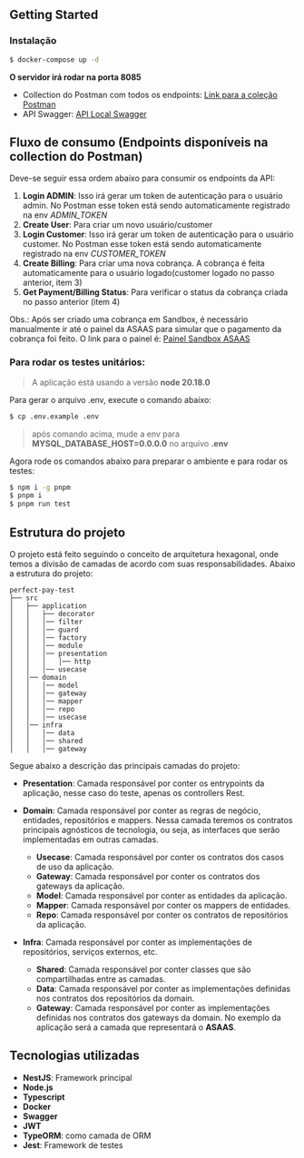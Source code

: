 ## Getting Started

### Instalação

```bash
$ docker-compose up -d
```

**O servidor irá rodar na porta 8085**

- Collection do Postman com todos os endpoints:
[Link para a coleção Postman](https://github.com/rogerrafael7/perfect-pay-test/tree/master/docs/PerfectPay.postman_collection.json)
- API Swagger: [API Local Swagger](http://localhost:8085/api-docs)

## Fluxo de consumo (Endpoints disponíveis na collection do Postman)

Deve-se seguir essa ordem abaixo para consumir os endpoints da API:
1. **Login ADMIN**: Isso irá gerar um token de autenticação para o usuário admin. No Postman esse token está sendo automaticamente registrado na env _ADMIN_TOKEN_
2. **Create User**: Para criar um novo usuário/customer
3. **Login Customer**: Isso irá gerar um token de autenticação para o usuário customer. No Postman esse token está sendo automaticamente registrado na env _CUSTOMER_TOKEN_
4. **Create Billing**: Para criar uma nova cobrança. A cobrança é feita automaticamente para o usuário logado(customer logado no passo anterior, item 3)
5. **Get Payment/Billing Status**: Para verificar o status da cobrança criada no passo anterior (item 4)

Obs.: Após ser criado uma cobrança em Sandbox, é necessário manualmente ir até o painel da ASAAS para simular que o pagamento da cobrança foi feito. O link para o painel é: [Painel Sandbox ASAAS](https://sandbox.asaas.com/)

### Para rodar os testes unitários:

> A aplicação está usando a versão **node 20.18.0**

Para gerar o arquivo .env, execute o comando abaixo:
```bash
$ cp .env.example .env
```
> após comando acima, mude a env para **MYSQL_DATABASE_HOST=0.0.0.0** no arquivo **.env**

Agora rode os comandos abaixo para preparar o ambiente e para rodar os testes:
```bash
$ npm i -g pnpm
$ pnpm i
$ pnpm run test
```

## Estrutura do projeto

O projeto está feito seguindo o conceito de arquitetura hexagonal, onde temos a divisão de camadas de acordo com suas responsabilidades.
Abaixo a estrutura do projeto:

```
perfect-pay-test
├── src
│   ├── application
│   │   ├── decorator
│   │   │── filter
│   │   │── guard
│   │   │── factory
│   │   │── module
│   │   │── presentation
│   │   │   │── http
│   │   │── usecase
│   │── domain
│   │   │── model
│   │   │── gateway
│   │   │── mapper
│   │   │── repo
│   │   │── usecase
│   │── infra
│   │   │── data
│   │   │── shared
│   │   │── gateway
```

Segue abaixo a descrição das principais camadas do projeto:

- **Presentation**: Camada responsável por conter os entrypoints da aplicação, nesse caso do teste, apenas os controllers Rest.


- **Domain**: Camada responsável por conter as regras de negócio, entidades, repositórios e mappers. Nessa camada teremos os contratos principais agnósticos de tecnologia, ou seja, as interfaces que serão implementadas em outras camadas.
  - **Usecase**: Camada responsável por conter os contratos dos casos de uso da aplicação.
  - **Gateway**: Camada responsável por conter os contratos dos gateways da aplicação.
  - **Model**: Camada responsável por conter as entidades da aplicação.
  - **Mapper**: Camada responsável por conter os mappers de entidades.
  - **Repo**: Camada responsável por conter os contratos de repositórios da aplicação.


- **Infra**: Camada responsável por conter as implementações de repositórios, serviços externos, etc.
  - **Shared**: Camada responsável por conter classes que são compartilhadas entre as camadas.
  - **Data**: Camada responsável por conter as implementações definidas nos contratos dos repositórios da domain.
  - **Gateway**: Camada responsável por conter as implementações definidas nos contratos dos gateways da domain. No exemplo da aplicação será a camada que representará o **ASAAS**.

## Tecnologias utilizadas

- **NestJS**: Framework principal
- **Node.js**
- **Typescript**
- **Docker**
- **Swagger**
- **JWT**
- **TypeORM**: como camada de ORM
- **Jest**: Framework de testes

